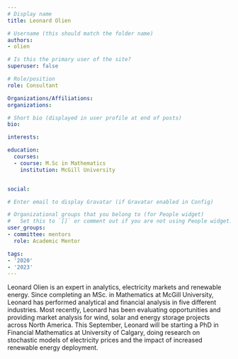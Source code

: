 ```yaml
---
# Display name
title: Leonard Olien

# Username (this should match the folder name)
authors:
- olien

# Is this the primary user of the site?
superuser: false

# Role/position
role: Consultant

Organizations/Affiliations:
organizations:

# Short bio (displayed in user profile at end of posts)
bio: 

interests:

education:
  courses:
  - course: M.Sc in Mathematics
    institution: McGill University


social:

# Enter email to display Gravatar (if Gravatar enabled in Config)

# Organizational groups that you belong to (for People widget)
#   Set this to `[]` or comment out if you are not using People widget.
user_groups:
- committee: mentors
  role: Academic Mentor

tags:
- '2020'
- '2023'
---
```

Leonard Olien is an expert in analytics, electricity markets and renewable
energy.  Since completing an MSc. in Mathematics at McGill University, Leonard
has performed analytical and financial analysis in five different industries.
Most recently, Leonard has been evaluating opportunities and providing market
analysis for wind, solar and energy storage projects across North America.  This
September, Leonard will be starting a PhD in Financial Mathematics at University
of Calgary, doing research on stochastic models of electricity prices and the
impact of increased renewable energy deployment.
